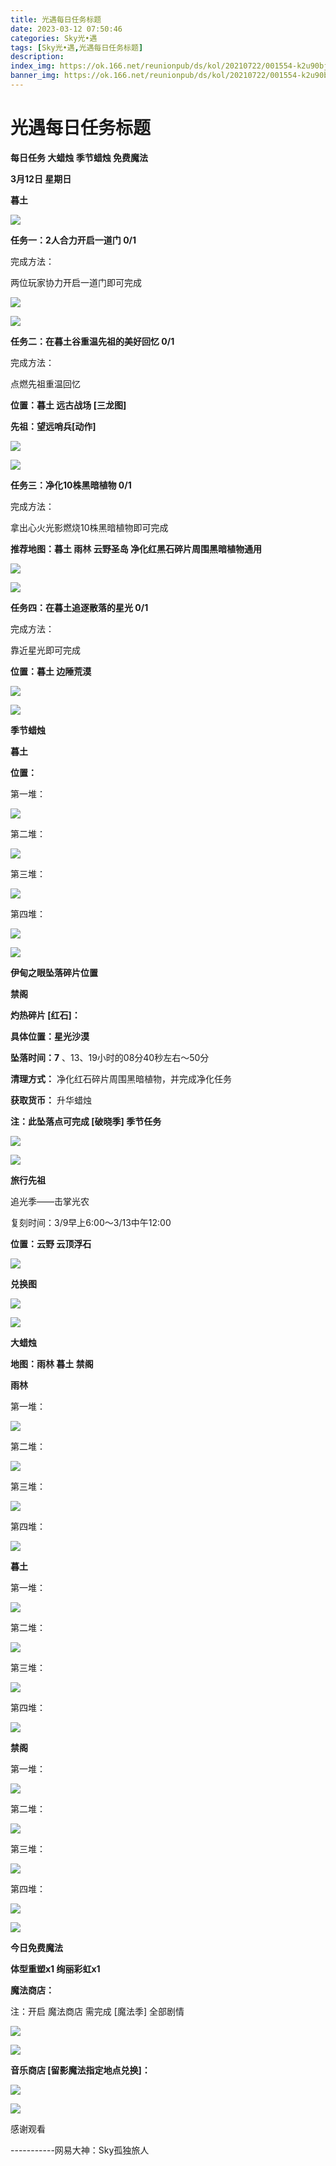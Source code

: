 ```yaml
---
title: 光遇每日任务标题
date: 2023-03-12 07:50:46
categories: Sky光•遇
tags: [Sky光•遇,光遇每日任务标题]
description: 
index_img: https://ok.166.net/reunionpub/ds/kol/20210722/001554-k2u90bj7ay.png?imageView&thumbnail=600x0&type=jpg
banner_img: https://ok.166.net/reunionpub/ds/kol/20210722/001554-k2u90bj7ay.png?imageView&thumbnail=600x0&type=jpg
---
```

# 光遇每日任务标题
**每日任务 大蜡烛 季节蜡烛 免费魔法**

 **3月12日 星期日**

 **暮土**

![](https://img.166.net/reunionpub/ds/kol/20230312/002219-cjeytd5ska.jpg)

 **任务一：2人合力开启一道门 0/1**

完成方法：

两位玩家协力开启一道门即可完成

![](https://img.166.net/reunionpub/ds/kol/20230312/000913-brmewnv8go.jpg)

![](https://img.166.net/reunionpub/ds/kol/20230312/000923-s9q8ruecm3.jpg)

 **任务二：在暮土谷重温先祖的美好回忆 0/1**

完成方法：

点燃先祖重温回忆

 **位置：暮土 远古战场 [三龙图]**

 **先祖：望远哨兵[动作]**

![](https://img.166.net/reunionpub/ds/kol/20230312/001016-d6irfs732o.jpeg)

![](https://img.166.net/reunionpub/ds/kol/20230312/001023-zpn0jcyg7v.jpeg)

 **任务三：净化10株黑暗植物 0/1**

完成方法：

拿出心火光影燃烧10株黑暗植物即可完成

 **推荐地图：暮土 雨林 云野圣岛   净化红黑石碎片周围黑暗植物通用**

![](https://img.166.net/reunionpub/ds/kol/20230312/001051-tyqen38o0h.jpeg)

![](https://img.166.net/reunionpub/ds/kol/20230312/001101-sm7j8sqiyc.jpeg)

 **任务四：在暮土追逐散落的星光 0/1**

完成方法：

靠近星光即可完成

 **位置：暮土 边陲荒漠**

![](https://img.166.net/reunionpub/ds/kol/20230312/001133-fnh1jsaqe5.jpeg)

![](https://img.166.net/reunionpub/ds/kol/20221018/100256-wzutnocka0.png)

 **季节蜡烛**

 **暮土**

 **位置：**

第一堆：

![](https://img.166.net/reunionpub/ds/kol/20230312/001428-6g90j1szvs.jpeg)

第二堆：

![](https://img.166.net/reunionpub/ds/kol/20230312/001438-7i0er3wyhp.jpeg)

第三堆：

![](https://img.166.net/reunionpub/ds/kol/20230312/001446-eqrp8mo9g0.jpeg)

第四堆：

![](https://img.166.net/reunionpub/ds/kol/20230312/001452-7wbe9sk80d.jpeg)

![](https://img.166.net/reunionpub/ds/kol/20221130/005912-5mvshq9nf3.png)

 **伊甸之眼坠落碎片位置**

 **禁阁**

 **灼热碎片 [红石]：**

 **具体位置：星光沙漠**

 **坠落时间：7** 、13、19小时的08分40秒左右～50分

 **清理方式：** 净化红石碎片周围黑暗植物，并完成净化任务

 **获取货币：** 升华蜡烛

 **注：此坠落点可完成  [破晓季] 季节任务**

![](https://img.166.net/reunionpub/ds/kol/20230312/001611-t5r4i79sgp.jpeg)

![](https://img.166.net/reunionpub/ds/kol/20221018/100256-wzutnocka0.png)

 **旅行先祖**

追光季——击掌光农

复刻时间：3/9早上6:00～3/13中午12:00

 **位置：云野 云顶浮石**

![](https://img.166.net/reunionpub/ds/kol/20230309/003029-ewfpcm4dja.jpg)

 **兑换图**

![](https://img.166.net/reunionpub/ds/kol/20230309/130243-1na8pzkems.jpg)

![](https://img.166.net/reunionpub/ds/kol/20221018/100256-wzutnocka0.png)

 **大蜡烛**

 **地图：雨林 暮土 禁阁**

 **雨林**

第一堆：

![](https://img.166.net/reunionpub/ds/kol/20230312/001706-vjofwg3s2a.jpeg)

第二堆：

![](https://img.166.net/reunionpub/ds/kol/20230312/001715-v83bgm21rw.jpeg)

第三堆：

![](https://img.166.net/reunionpub/ds/kol/20230312/001725-l80omi2qv7.jpeg)

第四堆：

![](https://img.166.net/reunionpub/ds/kol/20230312/001732-q53g46teb8.jpeg)

 **暮土**

第一堆：

![](https://img.166.net/reunionpub/ds/kol/20230312/001755-2crfephayl.jpeg)

第二堆：

![](https://img.166.net/reunionpub/ds/kol/20230312/001803-01ogwytpcq.jpeg)

第三堆：

![](https://img.166.net/reunionpub/ds/kol/20230312/001809-seqa8z1jom.jpeg)

第四堆：

![](https://img.166.net/reunionpub/ds/kol/20230312/001815-bz85k3snvw.jpeg)

 **禁阁**

第一堆：

![](https://img.166.net/reunionpub/ds/kol/20230312/001949-oy0lsehri4.jpeg)

第二堆：

![](https://img.166.net/reunionpub/ds/kol/20230312/001958-3qpvz9rteo.jpeg)

第三堆：

![](https://img.166.net/reunionpub/ds/kol/20230312/002006-1av9oy3t5q.jpeg)

第四堆：

![](https://img.166.net/reunionpub/ds/kol/20230312/002014-2ldis7nm5a.jpeg)

![](https://img.166.net/reunionpub/ds/kol/20221018/100256-wzutnocka0.png)

 **今日免费魔法**

 **体型重塑x1 绚丽彩虹x1**

 **魔法商店：**

注：开启 魔法商店 需完成 [魔法季] 全部剧情

![](https://img.166.net/reunionpub/ds/kol/20221018/100559-oibznvdtus.png)

![](https://img.166.net/reunionpub/ds/kol/20230312/001845-ezcd4il2j8.jpeg)

 **音乐商店 [留影魔法指定地点兑换]：**

![](https://img.166.net/reunionpub/ds/kol/20230310/235443-r2pvcna0yw.jpeg)

 **![](https://img.166.net/reunionpub/ds/kol/20221018/100256-wzutnocka0.png)**

感谢观看

\-----------网易大神：Sky孤独旅人

